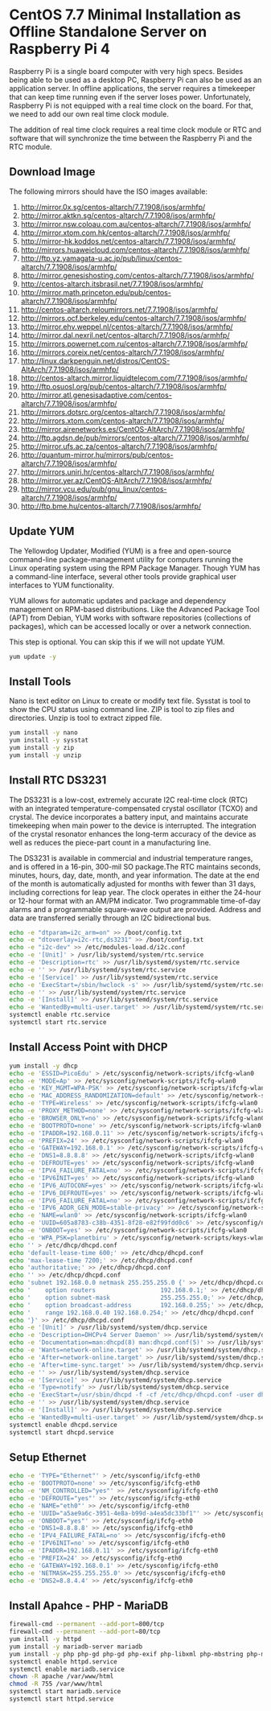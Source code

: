# CentOS 7.7 Minimal Installation as Offline Standalone Server on Raspberry Pi 4

Raspberry Pi is a single board computer with very high specs. Besides being able to be used as a desktop PC, Raspberry Pi can also be used as an application server. In offline applications, the server requires a timekeeper that can keep time running even if the server loses power. Unfortunately, Raspberry Pi is not equipped with a real time clock on the board. For that, we need to add our own real time clock module.

The addition of real time clock requires a real time clock module or RTC and software that will synchronize the time between the Raspberry Pi and the RTC module.

## Download Image

The following mirrors should have the ISO images available:

1. http://mirror.0x.sg/centos-altarch/7.7.1908/isos/armhfp/
2. http://mirror.aktkn.sg/centos-altarch/7.7.1908/isos/armhfp/
3. http://mirror.nsw.coloau.com.au/centos-altarch/7.7.1908/isos/armhfp/
4. http://mirror.xtom.com.hk/centos-altarch/7.7.1908/isos/armhfp/
5. http://mirror-hk.koddos.net/centos-altarch/7.7.1908/isos/armhfp/
6. http://mirrors.huaweicloud.com/centos-altarch/7.7.1908/isos/armhfp/
7. http://ftp.yz.yamagata-u.ac.jp/pub/linux/centos-altarch/7.7.1908/isos/armhfp/
8. http://mirror.genesishosting.com/centos-altarch/7.7.1908/isos/armhfp/
9. http://centos-altarch.itsbrasil.net/7.7.1908/isos/armhfp/
10. http://mirror.math.princeton.edu/pub/centos-altarch/7.7.1908/isos/armhfp/
11. http://centos-altarch.reloumirrors.net/7.7.1908/isos/armhfp/
12. http://mirrors.ocf.berkeley.edu/centos-altarch/7.7.1908/isos/armhfp/
13. http://mirror.ehv.weppel.nl/centos-altarch/7.7.1908/isos/armhfp/
14. http://mirror.dal.nexril.net/centos-altarch/7.7.1908/isos/armhfp/
15. http://mirrors.powernet.com.ru/centos-altarch/7.7.1908/isos/armhfp/
16. http://mirrors.coreix.net/centos-altarch/7.7.1908/isos/armhfp/
17. http://linux.darkpenguin.net/distros/CentOS-AltArch/7.7.1908/isos/armhfp/
18. http://centos-altarch.mirror.liquidtelecom.com/7.7.1908/isos/armhfp/
19. http://ftp.osuosl.org/pub/centos-altarch/7.7.1908/isos/armhfp/
20. http://mirror.atl.genesisadaptive.com/centos-altarch/7.7.1908/isos/armhfp/
21. http://mirrors.dotsrc.org/centos-altarch/7.7.1908/isos/armhfp/
22. http://mirrors.xtom.com/centos-altarch/7.7.1908/isos/armhfp/
23. http://mirror.airenetworks.es/CentOS-AltArch/7.7.1908/isos/armhfp/
24. http://ftp.agdsn.de/pub/mirrors/centos-altarch/7.7.1908/isos/armhfp/
25. http://mirror.ufs.ac.za/centos-altarch/7.7.1908/isos/armhfp/
26. http://quantum-mirror.hu/mirrors/pub/centos-altarch/7.7.1908/isos/armhfp/
27. http://mirrors.uniri.hr/centos-altarch/7.7.1908/isos/armhfp/
28. http://mirror.yer.az/CentOS-AltArch/7.7.1908/isos/armhfp/
29. http://mirror.vcu.edu/pub/gnu_linux/centos-altarch/7.7.1908/isos/armhfp/
30. http://ftp.bme.hu/centos-altarch/7.7.1908/isos/armhfp/

## Update YUM


The Yellowdog Updater, Modified (YUM) is a free and open-source command-line package-management utility for computers running the Linux operating system using the RPM Package Manager. Though YUM has a command-line interface, several other tools provide graphical user interfaces to YUM functionality.

YUM allows for automatic updates and package and dependency management on RPM-based distributions. Like the Advanced Package Tool (APT) from Debian, YUM works with software repositories (collections of packages), which can be accessed locally or over a network connection.

This step is optional. You can skip this if we will not update YUM.

```bash
yum update -y
```

## Install Tools

Nano is text editor on Linux to create or modify text file.
Sysstat is tool to show the CPU status using command line.
ZIP is tool to zip files and directories.
Unzip is tool to extract zipped file.

```bash
yum install -y nano
yum install -y sysstat
yum install -y zip
yum install -y unzip
```

## Install RTC DS3231

The DS3231 is a low-cost, extremely accurate I2C real-time clock (RTC) with an integrated temperature-compensated crystal oscillator (TCXO) and crystal. The device incorporates a battery input, and maintains accurate timekeeping when main power to the device is interrupted. The integration of the crystal resonator enhances the long-term accuracy of the device as well as reduces the piece-part count in a manufacturing line. 

The DS3231 is available in commercial and industrial temperature ranges, and is offered in a 16-pin, 300-mil SO package.The RTC maintains seconds, minutes, hours, day, date, month, and year information. The date at the end of the month is automatically adjusted for months with fewer than 31 days, including corrections for leap year. The clock operates in either the 24-hour or 12-hour format with an AM/PM indicator. Two programmable time-of-day alarms and a programmable square-wave output are provided. Address and data are transferred serially through an I2C bidirectional bus.

```bash
echo -e "dtparam=i2c_arm=on" >> /boot/config.txt
echo -e "dtoverlay=i2c-rtc,ds3231" >> /boot/config.txt
echo -e "i2c-dev" >> /etc/modules-load.d/i2c.conf
echo -e '[Unit]' > /usr/lib/systemd/system/rtc.service
echo -e 'Description=rtc' >> /usr/lib/systemd/system/rtc.service
echo -e '' >> /usr/lib/systemd/system/rtc.service
echo -e '[Service]' >> /usr/lib/systemd/system/rtc.service
echo -e 'ExecStart=/sbin/hwclock -s' >> /usr/lib/systemd/system/rtc.service
echo -e '' >> /usr/lib/systemd/system/rtc.service
echo -e '[Install]' >> /usr/lib/systemd/system/rtc.service
echo -e 'WantedBy=multi-user.target' >> /usr/lib/systemd/system/rtc.service
systemctl enable rtc.service
systemctl start rtc.service
```

## Install Access Point with DHCP 

```bash
yum install -y dhcp
echo -e 'ESSID=PicoEdu' > /etc/sysconfig/network-scripts/ifcfg-wlan0
echo -e 'MODE=Ap' >> /etc/sysconfig/network-scripts/ifcfg-wlan0
echo -e 'KEY_MGMT=WPA-PSK' >> /etc/sysconfig/network-scripts/ifcfg-wlan0
echo -e 'MAC_ADDRESS_RANDOMIZATION=default' >> /etc/sysconfig/network-scripts/ifcfg-wlan0
echo -e 'TYPE=Wireless' >> /etc/sysconfig/network-scripts/ifcfg-wlan0
echo -e 'PROXY_METHOD=none' >> /etc/sysconfig/network-scripts/ifcfg-wlan0
echo -e 'BROWSER_ONLY=no' >> /etc/sysconfig/network-scripts/ifcfg-wlan0
echo -e 'BOOTPROTO=none' >> /etc/sysconfig/network-scripts/ifcfg-wlan0
echo -e 'IPADDR=192.168.0.11' >> /etc/sysconfig/network-scripts/ifcfg-wlan0
echo -e 'PREFIX=24' >> /etc/sysconfig/network-scripts/ifcfg-wlan0
echo -e 'GATEWAY=192.168.0.1' >> /etc/sysconfig/network-scripts/ifcfg-wlan0
echo -e 'DNS1=8.8.8.8' >> /etc/sysconfig/network-scripts/ifcfg-wlan0
echo -e 'DEFROUTE=yes' >> /etc/sysconfig/network-scripts/ifcfg-wlan0
echo -e 'IPV4_FAILURE_FATAL=no' >> /etc/sysconfig/network-scripts/ifcfg-wlan0
echo -e 'IPV6INIT=yes' >> /etc/sysconfig/network-scripts/ifcfg-wlan0
echo -e 'IPV6_AUTOCONF=yes' >> /etc/sysconfig/network-scripts/ifcfg-wlan0
echo -e 'IPV6_DEFROUTE=yes' >> /etc/sysconfig/network-scripts/ifcfg-wlan0
echo -e 'IPV6_FAILURE_FATAL=no' >> /etc/sysconfig/network-scripts/ifcfg-wlan0
echo -e 'IPV6_ADDR_GEN_MODE=stable-privacy' >> /etc/sysconfig/network-scripts/ifcfg-wlan0
echo -e 'NAME=wlan0' >> /etc/sysconfig/network-scripts/ifcfg-wlan0
echo -e 'UUID=605a8783-c38b-4351-8f28-e82f99fdd0c6' >> /etc/sysconfig/network-scripts/ifcfg-wlan0
echo -e 'ONBOOT=yes' >> /etc/sysconfig/network-scripts/ifcfg-wlan0
echo -e 'WPA_PSK=planetbiru' > /etc/sysconfig/network-scripts/keys-wlan0
echo '' > /etc/dhcp/dhcpd.conf
echo 'default-lease-time 600;' >> /etc/dhcp/dhcpd.conf
echo 'max-lease-time 7200;' >> /etc/dhcp/dhcpd.conf
echo 'authoritative;' >> /etc/dhcp/dhcpd.conf
echo '' >> /etc/dhcp/dhcpd.conf
echo 'subnet 192.168.0.0 netmask 255.255.255.0 {' >> /etc/dhcp/dhcpd.conf
echo '    option routers                  192.168.0.1;' >> /etc/dhcp/dhcpd.conf
echo '    option subnet-mask              255.255.255.0;' >> /etc/dhcp/dhcpd.conf
echo '    option broadcast-address        192.168.0.255;' >> /etc/dhcp/dhcpd.conf
echo '    range 192.168.0.40 192.168.0.254;' >> /etc/dhcp/dhcpd.conf
echo '}' >> /etc/dhcp/dhcpd.conf
echo -e '[Unit]' > /usr/lib/systemd/system/dhcp.service
echo -e 'Description=DHCPv4 Server Daemon' >> /usr/lib/systemd/system/dhcp.service
echo -e 'Documentation=man:dhcpd(8) man:dhcpd.conf(5)' >> /usr/lib/systemd/system/dhcp.service
echo -e 'Wants=network-online.target' >> /usr/lib/systemd/system/dhcp.service
echo -e 'After=network-online.target' >> /usr/lib/systemd/system/dhcp.service
echo -e 'After=time-sync.target' >> /usr/lib/systemd/system/dhcp.service
echo -e '' >> /usr/lib/systemd/system/dhcp.service
echo -e '[Service]' >> /usr/lib/systemd/system/dhcp.service
echo -e 'Type=notify' >> /usr/lib/systemd/system/dhcp.service
echo -e 'ExecStart=/usr/sbin/dhcpd -f -cf /etc/dhcp/dhcpd.conf -user dhcpd -group dhcpd --no-pid wlan0' >> /usr/lib/systemd/system/dhcp.service
echo -e '' >> /usr/lib/systemd/system/dhcp.service
echo -e '[Install]' >> /usr/lib/systemd/system/dhcp.service
echo -e 'WantedBy=multi-user.target' >> /usr/lib/systemd/system/dhcp.service
systemctl enable dhcpd.service
systemctl start dhcpd.service
```

## Setup Ethernet

```bash
echo -e 'TYPE="Ethernet"' > /etc/sysconfig/ifcfg-eth0
echo -e 'BOOTPROTO=none' >> /etc/sysconfig/ifcfg-eth0
echo -e 'NM_CONTROLLED="yes"' >> /etc/sysconfig/ifcfg-eth0
echo -e 'DEFROUTE="yes"' >> /etc/sysconfig/ifcfg-eth0
echo -e 'NAME="eth0"' >> /etc/sysconfig/ifcfg-eth0
echo -e 'UUID="a5ae9a6c-3951-4e8a-b99d-a4ea5dc33bf1"' >> /etc/sysconfig/ifcfg-eth0
echo -e 'ONBOOT="yes"' >> /etc/sysconfig/ifcfg-eth0
echo -e 'DNS1=8.8.8.8' >> /etc/sysconfig/ifcfg-eth0
echo -e 'IPV4_FAILURE_FATAL=no' >> /etc/sysconfig/ifcfg-eth0
echo -e 'IPV6INIT=no' >> /etc/sysconfig/ifcfg-eth0
echo -e 'IPADDR=192.168.0.11' >> /etc/sysconfig/ifcfg-eth0
echo -e 'PREFIX=24' >> /etc/sysconfig/ifcfg-eth0
echo -e 'GATEWAY=192.168.0.1' >> /etc/sysconfig/ifcfg-eth0
echo -e 'NETMASK=255.255.255.0' >> /etc/sysconfig/ifcfg-eth0
echo -e 'DNS2=8.8.4.4' >> /etc/sysconfig/ifcfg-eth0 
```

## Install Apahce - PHP - MariaDB

```bash
firewall-cmd --permanent --add-port=800/tcp
firewall-cmd --permanent --add-port=80/tcp
yum install -y httpd
yum install -y mariadb-server mariadb
yum install -y php php-gd php-gd php-exif php-libxml php-mbstring php-mysql
systemctl enable httpd.service
systemctl enable mariadb.service
chown -R apache /var/www/html
chmod -R 755 /var/www/html
systemctl start mariadb.service
systemctl start httpd.service
```
